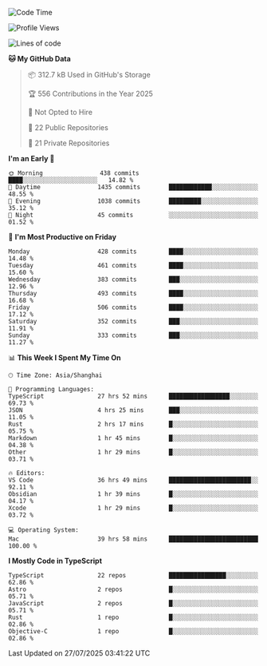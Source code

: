 <!--START_SECTION:waka-->
![Code Time](http://img.shields.io/badge/Code%20Time-3%2C920%20hrs%2023%20mins-blue)

![Profile Views](http://img.shields.io/badge/Profile%20Views-0-blue)

![Lines of code](https://img.shields.io/badge/From%20Hello%20World%20I%27ve%20Written-3.2%20million%20lines%20of%20code-blue)

**🐱 My GitHub Data** 

> 📦 312.7 kB Used in GitHub's Storage 
 > 
> 🏆 556 Contributions in the Year 2025
 > 
> 🚫 Not Opted to Hire
 > 
> 📜 22 Public Repositories 
 > 
> 🔑 21 Private Repositories 
 > 
**I'm an Early 🐤** 

```text
🌞 Morning                438 commits         ████░░░░░░░░░░░░░░░░░░░░░   14.82 % 
🌆 Daytime                1435 commits        ████████████░░░░░░░░░░░░░   48.55 % 
🌃 Evening                1038 commits        █████████░░░░░░░░░░░░░░░░   35.12 % 
🌙 Night                  45 commits          ░░░░░░░░░░░░░░░░░░░░░░░░░   01.52 % 
```
📅 **I'm Most Productive on Friday** 

```text
Monday                   428 commits         ████░░░░░░░░░░░░░░░░░░░░░   14.48 % 
Tuesday                  461 commits         ████░░░░░░░░░░░░░░░░░░░░░   15.60 % 
Wednesday                383 commits         ███░░░░░░░░░░░░░░░░░░░░░░   12.96 % 
Thursday                 493 commits         ████░░░░░░░░░░░░░░░░░░░░░   16.68 % 
Friday                   506 commits         ████░░░░░░░░░░░░░░░░░░░░░   17.12 % 
Saturday                 352 commits         ███░░░░░░░░░░░░░░░░░░░░░░   11.91 % 
Sunday                   333 commits         ███░░░░░░░░░░░░░░░░░░░░░░   11.27 % 
```


📊 **This Week I Spent My Time On** 

```text
🕑︎ Time Zone: Asia/Shanghai

💬 Programming Languages: 
TypeScript               27 hrs 52 mins      █████████████████░░░░░░░░   69.73 % 
JSON                     4 hrs 25 mins       ███░░░░░░░░░░░░░░░░░░░░░░   11.05 % 
Rust                     2 hrs 17 mins       █░░░░░░░░░░░░░░░░░░░░░░░░   05.75 % 
Markdown                 1 hr 45 mins        █░░░░░░░░░░░░░░░░░░░░░░░░   04.38 % 
Other                    1 hr 29 mins        █░░░░░░░░░░░░░░░░░░░░░░░░   03.71 % 

🔥 Editors: 
VS Code                  36 hrs 49 mins      ███████████████████████░░   92.11 % 
Obsidian                 1 hr 39 mins        █░░░░░░░░░░░░░░░░░░░░░░░░   04.17 % 
Xcode                    1 hr 29 mins        █░░░░░░░░░░░░░░░░░░░░░░░░   03.72 % 

💻 Operating System: 
Mac                      39 hrs 58 mins      █████████████████████████   100.00 % 
```

**I Mostly Code in TypeScript** 

```text
TypeScript               22 repos            ████████████████░░░░░░░░░   62.86 % 
Astro                    2 repos             █░░░░░░░░░░░░░░░░░░░░░░░░   05.71 % 
JavaScript               2 repos             █░░░░░░░░░░░░░░░░░░░░░░░░   05.71 % 
Rust                     1 repo              █░░░░░░░░░░░░░░░░░░░░░░░░   02.86 % 
Objective-C              1 repo              █░░░░░░░░░░░░░░░░░░░░░░░░   02.86 % 
```




 Last Updated on 27/07/2025 03:41:22 UTC
<!--END_SECTION:waka-->